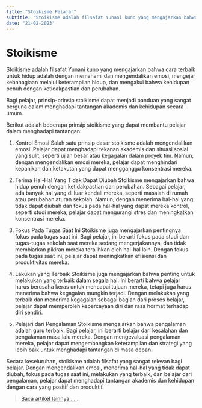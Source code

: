 ```yaml
---
title: "Stoikisme Pelajar"
subtitle: "Stoikisme adalah filsafat Yunani kuno yang mengajarkan bahwa cara terbaik untuk hidup adalah dengan memahami dan mengendalikan emosi, mengejar kebahagiaan melalui keterampilan hidup, dan mengakui bahwa kehidupan penuh dengan ketidakpastian dan perubahan."
date: "21-02-2023"
---
```


# Stoikisme 
Stoikisme adalah filsafat Yunani kuno yang mengajarkan bahwa cara terbaik untuk hidup adalah dengan memahami dan mengendalikan emosi, mengejar kebahagiaan melalui keterampilan hidup, dan mengakui bahwa kehidupan penuh dengan ketidakpastian dan perubahan. 


Bagi pelajar, prinsip-prinsip stoikisme dapat menjadi panduan yang sangat berguna dalam menghadapi tantangan akademis dan kehidupan secara umum.


Berikut adalah beberapa prinsip stoikisme yang dapat membantu pelajar dalam menghadapi tantangan:

1. Kontrol Emosi Salah satu prinsip dasar stoikisme adalah mengendalikan emosi. Pelajar dapat menghadapi tekanan akademis dan situasi sosial yang sulit, seperti ujian besar atau kegagalan dalam proyek tim. 
Namun, dengan mengendalikan emosi mereka, pelajar dapat menghindari kepanikan dan ketakutan yang dapat mengganggu konsentrasi mereka.

2. Terima Hal-Hal Yang Tidak Dapat Diubah Stoikisme mengajarkan bahwa hidup penuh dengan ketidakpastian dan perubahan.  Sebagai pelajar, ada banyak hal yang di luar kendali mereka, seperti masalah di rumah atau perubahan aturan sekolah. Namun, dengan menerima hal-hal yang tidak dapat diubah dan fokus pada hal-hal yang dapat mereka kontrol, seperti studi mereka, pelajar dapat mengurangi stres dan meningkatkan konsentrasi mereka.

3. Fokus Pada Tugas Saat Ini Stoikisme juga mengajarkan pentingnya fokus pada tugas saat ini. Bagi pelajar, ini berarti fokus pada studi dan tugas-tugas sekolah saat mereka sedang mengerjakannya, dan tidak membiarkan pikiran mereka teralihkan oleh hal-hal lain. Dengan fokus pada tugas saat ini, pelajar dapat meningkatkan efisiensi dan produktivitas mereka.


4. Lakukan yang Terbaik Stoikisme juga mengajarkan bahwa penting untuk melakukan yang terbaik dalam segala hal. Ini berarti bahwa pelajar harus berusaha keras untuk mencapai tujuan mereka, tetapi juga harus menerima bahwa kegagalan mungkin terjadi. Dengan melakukan yang terbaik dan menerima kegagalan sebagai bagian dari proses belajar, pelajar dapat memperoleh kepercayaan diri dan rasa hormat terhadap diri sendiri.



5. Pelajari dari Pengalaman Stoikisme mengajarkan bahwa pengalaman adalah guru terbaik. Bagi pelajar, ini berarti belajar dari kesalahan dan pengalaman masa lalu mereka. Dengan mengevaluasi pengalaman mereka, pelajar dapat mengembangkan keterampilan dan strategi yang lebih baik untuk menghadapi tantangan di masa depan.



Secara keseluruhan, stoikisme adalah filsafat yang sangat relevan bagi pelajar. Dengan mengendalikan emosi, menerima hal-hal yang tidak dapat diubah, fokus pada tugas saat ini, melakukan yang terbaik, dan belajar dari pengalaman, pelajar dapat menghadapi tantangan akademis dan kehidupan dengan cara yang positif dan produktif.

> [Baca artikel lainnya ....](/).